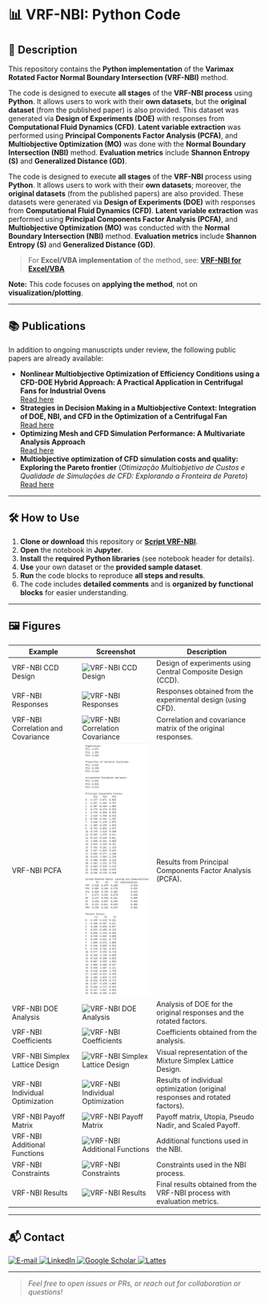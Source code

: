 # 📊 VRF-NBI: Python Code

## 📝 Description

This repository contains the **Python implementation** of the **Varimax Rotated Factor Normal Boundary Intersection (VRF-NBI)** method.

The code is designed to execute **all stages** of the **VRF-NBI process** using **Python**. It allows users to work with their **own datasets**, but the **original dataset** (from the published paper) is also provided. This dataset was generated via **Design of Experiments (DOE)** with responses from **Computational Fluid Dynamics (CFD)**. **Latent variable extraction** was performed using **Principal Components Factor Analysis (PCFA)**, and **Multiobjective Optimization (MO)** was done with the **Normal Boundary Intersection (NBI)** method. **Evaluation metrics** include **Shannon Entropy (S)** and **Generalized Distance (GD)**.

The code is designed to execute **all stages** of the **VRF-NBI** process using **Python**. It allows users to work with their **own datasets**; moreover, the **original datasets** (from the published papers) are also provided. These datasets were generated via **Design of Experiments (DOE)** with responses from **Computational Fluid Dynamics (CFD)**. **Latent variable extraction** was performed using **Principal Components Factor Analysis (PCFA)**, and **Multiobjective Optimization (MO)** was conducted with the **Normal Boundary Intersection (NBI)** method. **Evaluation metrics** include **Shannon Entropy (S)** and **Generalized Distance (GD)**.

> For **Excel/VBA implementation** of the method, see: [**VRF-NBI for Excel/VBA**](https://github.com/Matheuscp98/Normal_Boundary_Intersection)

**Note:** This code focuses on **applying the method**, not on **visualization/plotting**.

---

## 📚 Publications

In addition to ongoing manuscripts under review, the following public papers are already available:

- **Nonlinear Multiobjective Optimization of Efficiency Conditions using a CFD-DOE Hybrid Approach: A Practical Application in Centrifugal Fans for Industrial Ovens**  
  [Read here](https://www.sciencedirect.com/science/article/pii/S2451904925006900)
- **Strategies in Decision Making in a Multiobjective Context: Integration of DOE, NBI, and CFD in the Optimization of a Centrifugal Fan**  
  [Read here](https://publicacoes.softaliza.com.br/cilamce/article/view/10211/7235)
- **Optimizing Mesh and CFD Simulation Performance: A Multivariate Analysis Approach**  
  [Read here](https://publicacoes.softaliza.com.br/cilamce/article/view/8110/6998)
- **Multiobjective optimization of CFD simulation costs and quality: Exploring the Pareto frontier** (*Otimização Multiobjetivo de Custos e Qualidade de Simulações de CFD: Explorando a Fronteira de Pareto*)  
  [Read here](https://proceedings.science/sbpo/sbpo-2024/trabalhos/otimizacao-multiobjetivo-de-custos-e-qualidade-de-simulacoes-de-cfd-explorando-a?lang=pt-br)

---

## 🛠️ How to Use

1. **Clone or download** this repository or [**Script VRF-NBI**](VRF-NBI.ipynb).  
2. **Open** the notebook in **Jupyter**.  
3. **Install** the **required Python libraries** (see notebook header for details).  
4. **Use** your own dataset or the **provided sample dataset**.  
5. **Run** the code blocks to reproduce **all steps and results**.  
6. The code includes **detailed comments** and is **organized by functional blocks** for easier understanding.  

---

## 🖼️ Figures

| Example                                      | Screenshot                        | Description                                        |
|-----------------------------------------------|-----------------------------------|----------------------------------------------------|
| VRF-NBI CCD Design                           | ![VRF-NBI CCD Design](VRF-NBI_CCDDesign.jpg) | Design of experiments using Central Composite Design (CCD). |
| VRF-NBI Responses                            | ![VRF-NBI Responses](VRF-NBI_Responses.jpg) | Responses obtained from the experimental design (using CFD). |
| VRF-NBI Correlation and Covariance           | ![VRF-NBI Correlation Covariance](VRF-NBI_CorrelationCovariance.jpg) | Correlation and covariance matrix of the original responses. |
| VRF-NBI PCFA                                 | ![VRF-NBI PCFA](VRF-NBI_PCFA.jpg) | Results from Principal Components Factor Analysis (PCFA). |
| VRF-NBI DOE Analysis                         | ![VRF-NBI DOE Analysis](VRF-NBI_DOEAnalysis.jpg) | Analysis of DOE for the original responses and the rotated factors. |
| VRF-NBI Coefficients                         | ![VRF-NBI Coefficients](VRF-NBI_Coefficients.jpg) | Coefficients obtained from the analysis. |
| VRF-NBI Simplex Lattice Design               | ![VRF-NBI Simplex Lattice Design](VRF-NBI_SimplexLatticeDesign.jpg) | Visual representation of the Mixture Simplex Lattice Design. |
| VRF-NBI Individual Optimization              | ![VRF-NBI Individual Optimization](VRF-NBI_IndividualOptimization.jpg) | Results of individual optimization (original responses and rotated factors). |
| VRF-NBI Payoff Matrix                        | ![VRF-NBI Payoff Matrix](VRF-NBI_PayoffMatrix.jpg) | Payoff matrix, Utopia, Pseudo Nadir, and Scaled Payoff. |
| VRF-NBI Additional Functions                 | ![VRF-NBI Additional Functions](VRF-NBI_AdditionalFunctions.jpg) | Additional functions used in the NBI. |
| VRF-NBI Constraints                          | ![VRF-NBI Constraints](VRF-NBI_Constraints.jpg) | Constraints used in the NBI process. |
| VRF-NBI Results                              | ![VRF-NBI Results](VRF-NBI_Results.jpg) | Final results obtained from the VRF-NBI process with evaluation metrics. |

---

## 📬 Contact

<a href="mailto:matheusc_pereira@hotmail.com">
  <img src="https://i.ibb.co/k6Ddn36k/email.png" alt="E-mail" height="60"/>
</a>
<a href="https://www.linkedin.com/in/matheuscostapereira/">
  <img src="https://i.ibb.co/Kx4rZxdr/linkedin.png" alt="LinkedIn" height="60"/>
</a>
<a href="https://scholar.google.com.br/citations?user=1iDBIzYAAAAJ&hl=en-us">
  <img src="https://i.ibb.co/SwsRKK1t/scholar.png" alt="Google Scholar" height="60"/>
</a>
<a href="https://lattes.cnpq.br/7025666927284220">
  <img src="https://i.ibb.co/1fMjS38j/lattes.png" alt="Lattes" height="60"/>
</a>

---

> _Feel free to open issues or PRs, or reach out for collaboration or questions!_
